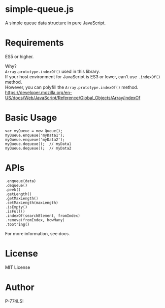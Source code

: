 # simple-queue.js
A simple queue data structure in pure JavaScript.


# Requirements
ES5 or higher.

Why?  
`Array.prototype.indexOf()` used in this library.  
If your host environment for JavaScript is ES3 or lower, can't use `.indexOf()` method.  
However, you can polyfill the `Array.prototype.indexOf()` method.  
<https://developer.mozilla.org/en-US/docs/Web/JavaScript/Reference/Global_Objects/Array/indexOf>


# Basic Usage
    var myQueue = new Queue();
    myQueue.enqueue('myData1');
    myQueue.enqueue('myData2');
    myQueue.dequeue();  // myData1
    myQueue.dequeue();  // myData2


# APIs
    .enqueue(data)
    .dequeue()
    .peek()
    .getLength()
    .getMaxLength()
    .setMaxLength(maxLength)
    .isEmpty()
    .isFull()
    .indexOf(searchElement, fromIndex)
    .remove(fromIndex, howMany)
    .toString()

For more information, see docs.


# License
MIT License


# Author
P-774LSI